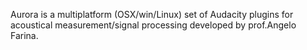 Aurora is a multiplatform (OSX/win/Linux) set of Audacity plugins for acoustical measurement/signal processing developed by prof.Angelo Farina.